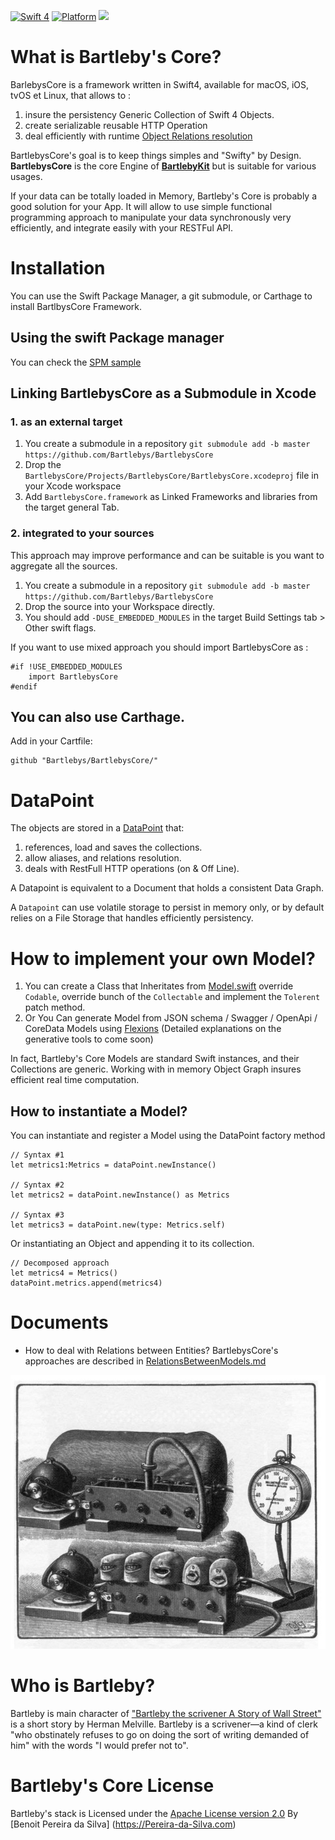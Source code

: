 
[![Swift 4](https://img.shields.io/badge/Swift-4.0-orange.svg)](https://swift.org)  [![Platform](https://img.shields.io/badge/platforms-macOS%20∙%20iOS%20∙%20watchOS%20∙%20tvOS∙%20Linux-blue.svg)](https://developer.apple.com/platforms/) ![](https://travis-ci.org/Bartlebys/BartlebysCore.svg?branch=master)


# What is Bartleby's Core?

BarlebysCore is a framework written in Swift4, available for macOS, iOS, tvOS et Linux, that allows to : 

1. insure the persistency Generic Collection of Swift 4 Objects.
2. create serializable reusable HTTP Operation 
3. deal efficiently with runtime [Object Relations resolution](https://github.com/Bartlebys/BartlebysCore/blob/master/Documents/RelationsBetweenModels.md)

BartlebysCore's goal is to keep things simples and "Swifty" by Design.
**BartlebysCore** is the core Engine of [**BartlebyKit**](https://github.com/Bartlebys/BartlebyKit) but is suitable for various usages.

If your data can be totally loaded in Memory, Bartleby's Core is probably a good solution for your App. It will allow to use simple functional programming approach to manipulate your data synchronously very efficiently, and integrate easily with your RESTFul API.

# Installation

You can use the Swift Package Manager, a git submodule, or Carthage to install BartlbysCore Framework.

## Using the swift Package manager

You can check the [SPM sample](https://github.com/Bartlebys/SPMCoreSample)


## Linking BartlebysCore as a Submodule in Xcode


### 1. as an external target

1. You create a submodule in a repository `git submodule add -b master https://github.com/Bartlebys/BartlebysCore`
2. Drop the `BartlebysCore/Projects/BartlebysCore/BartlebysCore.xcodeproj` file in your Xcode workspace
3. Add `BartlebysCore.framework` as Linked Frameworks and libraries from the target general Tab. 
 
### 2. integrated to your sources

This approach may improve performance and can be suitable is you want to aggregate all the sources.

1. You create a submodule in a repository `git submodule add -b master https://github.com/Bartlebys/BartlebysCore`
2. Drop the source into your Workspace directly.
3. You should add `-DUSE_EMBEDDED_MODULES` in the target Build Settings tab > Other swift flags. 


If you want to use mixed approach you should import BartlebysCore as :

```
#if !USE_EMBEDDED_MODULES
    import BartlebysCore
#endif   
```

## You can also use Carthage.

Add in your Cartfile:

```
github "Bartlebys/BartlebysCore/"
```

# DataPoint

The objects are stored in a [DataPoint](https://github.com/Bartlebys/BartlebysCore/blob/master/Sources/BartlebysCore/DataPoint.swift) that: 

1. references, load and saves the collections.
2. allow aliases, and relations resolution.
3. deals with RestFull HTTP operations (on & Off Line).

A Datapoint is equivalent to a Document that holds a consistent Data Graph.

A `Datapoint` can use volatile storage to persist in memory only, or by default relies on a File Storage that handles efficiently persistency.


# How to implement your own Model?

1. You can create a Class that Inheritates from [Model.swift](https://github.com/Bartlebys/BartlebysCore/blob/master/Sources/BartlebysCore/Model.swift) override `Codable`, override bunch of the `Collectable` and implement the  `Tolerent` patch method.
2. Or You Can generate Model from JSON schema / Swagger / OpenApi / CoreData Models using [Flexions](https://github.com/Bartlebys/BartlebysCore/tree/master/BartlebysCore.flexions) (Detailed explanations on the generative tools to come soon)


In fact, Bartleby's Core Models are standard Swift instances, and their Collections are generic. Working with in memory Object Graph insures efficient real time computation. 

## How to instantiate a Model?

You can instantiate and register a Model using the DataPoint factory method

```
// Syntax #1
let metrics1:Metrics = dataPoint.newInstance()

// Syntax #2
let metrics2 = dataPoint.newInstance() as Metrics

// Syntax #3
let metrics3 = dataPoint.new(type: Metrics.self)
```

Or instantiating an Object and appending it to its collection.

```
// Decomposed approach 
let metrics4 = Metrics()
dataPoint.metrics.append(metrics4)
```


# Documents

- How to deal with Relations between Entities? BartlebysCore's approaches are described in [RelationsBetweenModels.md](Documents/RelationsBetweenModels.md)

![Bartleby's](Documents/bartlebys.jpg)

# Who is Bartleby?

Bartleby is main character of ["Bartleby the scrivener A Story of Wall Street"](https://en.wikipedia.org/wiki/Bartleby,_the_Scrivener) is a short story by Herman Melville. Bartleby is a scrivener—a kind of clerk "who obstinately refuses to go on doing the sort of writing demanded of him" with the words "I would prefer not to".

# Bartleby's Core License

Bartleby's stack is Licensed under the [Apache License version 2.0](LICENSE)
By [Benoit Pereira da Silva] (https://Pereira-da-Silva.com) 


